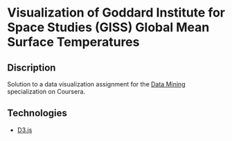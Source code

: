 # Visualization of Goddard Institute for Space Studies (GISS) Global Mean Surface Temperatures

## Discription

Solution to a data visualization assignment for the [Data Mining](https://www.coursera.org/specializations/data-mining) specialization on Coursera. 

## Technologies

- [D3.js](https://d3js.org/)